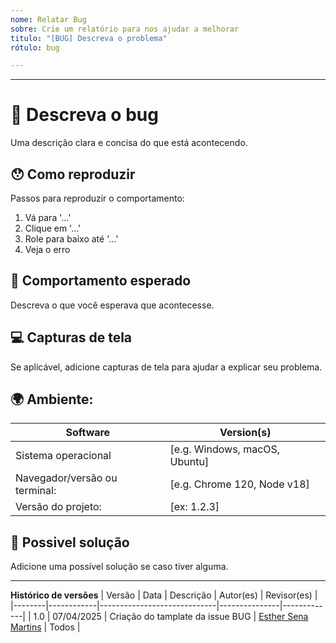 ```yaml
---
nome: Relatar Bug
sobre: Crie um relatório para nos ajudar a melhorar
titulo: "[BUG] Descreva o problema"
rótulo: bug

---
```


---

# 🐛 Descreva o bug
Uma descrição clara e concisa do que está acontecendo.

## 😯 Como reproduzir
Passos para reproduzir o comportamento:
1. Vá para '...'
2. Clique em '...'
3. Role para baixo até '...'
4. Veja o erro

## 🔦 Comportamento esperado
Descreva o que você esperava que acontecesse.

## 💻 Capturas de tela
Se aplicável, adicione capturas de tela para ajudar a explicar seu problema.

## 🌍 Ambiente:

| Software         | Version(s) |
| ---------------- | ---------- |
| Sistema operacional | [e.g. Windows, macOS, Ubuntu]
| Navegador/versão ou terminal:| [e.g. Chrome 120, Node v18]
|Versão do projeto: | [ex: 1.2.3]

## 💁 Possivel solução

Adicione uma possível solução se caso tiver alguma.

------

**Histórico de versões**
| Versão | Data       | Descrição                   | Autor(es)     | Revisor(es) |
|--------|------------|-----------------------------|---------------|-------------|
| 1.0    | 07/04/2025 | Criação do tamplate da issue BUG | [Esther Sena Martins](https://github.com/esmsena) | Todos |

